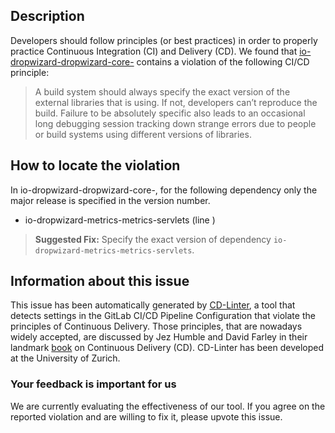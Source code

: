 
## Description
Developers should follow principles (or best practices) in order to properly practice Continuous Integration (CI) and Delivery (CD).
We found that [io-dropwizard-dropwizard-core-](https://gitlab.com/dropwizard/dropwizard/blob/master/.gitlab-ci.yml) contains a violation of the following CI/CD principle:

> A build system should always specify the exact version of the external libraries that is using.
If not, developers can’t reproduce the build. Failure to be absolutely specific also leads to an occasional long debugging session tracking down strange errors due to people or build systems using different versions of libraries.

## How to locate the violation

In io-dropwizard-dropwizard-core-, for the following dependency only the major release is specified in the version number.

* io-dropwizard-metrics-metrics-servlets (line )

> **Suggested Fix:** Specify the exact version of dependency `io-dropwizard-metrics-metrics-servlets`.

## Information about this issue

This issue has been automatically generated by [CD-Linter](https://gitlab.com/Jancso/configuration-analytics), a tool that detects settings in the GitLab CI/CD Pipeline Configuration that violate the principles of Continuous Delivery. Those principles, that are nowadays widely accepted, are discussed by Jez Humble and David Farley in their landmark [book](https://www.oreilly.com/library/view/continuous-delivery-reliable/9780321670250/) on Continuous Delivery (CD). CD-Linter has been developed at the University of Zurich.

### Your feedback is important for us
We are currently evaluating the effectiveness of our tool. If you agree on the reported violation and are willing to fix it, please upvote this issue.